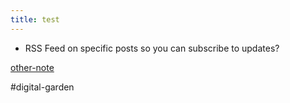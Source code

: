 ```yaml
---
title: test
---
```


* RSS Feed on specific posts so you can subscribe to updates?

[other-note](other-note.md)

\#digital-garden
